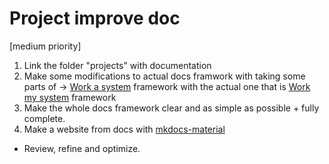 # Project improve doc

[medium priority]

1. Link the folder "projects" with documentation
2. Make some modifications to actual docs framwork with taking some parts of -> [Work a system](https://github.com/Primerz/Work-a-system) framework with the actual one that is [Work my system](https://github.com/Primerz/Work-my-system) framework
3. Make the whole docs framework clear and as simple as possible + fully complete.
4. Make a website from docs with [mkdocs-material](http://squidfunk.github.io/mkdocs-material/)
* Review, refine and optimize.